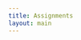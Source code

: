 ```yaml
---
title: Assignments
layout: main
---
```


<!-- ## HW0: Getting Started
**Due: 2016-02-01**

Please follow the instructions on the [Getting Started](getting_started.html) page.  The only
part of the assignment that is officially being graded is just whether or not you have filled
out the google form linked in the GitHub section.

Of course, you will need to have your Unix environment setup and you should do this as soon
as possible.

## HW1: Harry Potter and the Chamber of <pre>d---------</pre>
**Due: 2016-02-12**

Please follow the instructions in your **a1** folder in your personal git repository.  You can
find it by clicking on GitHub in the navigation bar at the top of this page (sidebar menu for
mobile clients). -->
